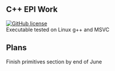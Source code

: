 ## C++ EPI Work
<a href="/LICENSE.md">
<img src="https://img.shields.io/github/license/Jstinii/C-EPI-Work" alt="GitHub license" style="max-width:100%;">
</a><br/>
Executable tested on Linux g++ and MSVC




## Plans
Finish primitives section by end of June
